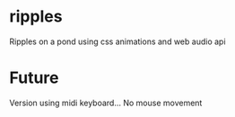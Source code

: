 # ripples
Ripples on a pond using css animations and web audio api

# Future
Version using midi keyboard... No mouse movement
